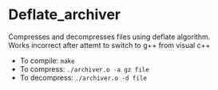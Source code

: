 # Deflate_archiver
Compresses and decompresses files using deflate algorithm.  
Works incorrect after attemt to switch to g++ from visual c++

* To compile: `make`  
* To compress: `./archiver.o -a gz file`  
* To decompress: `./archiver.o -d file` 
